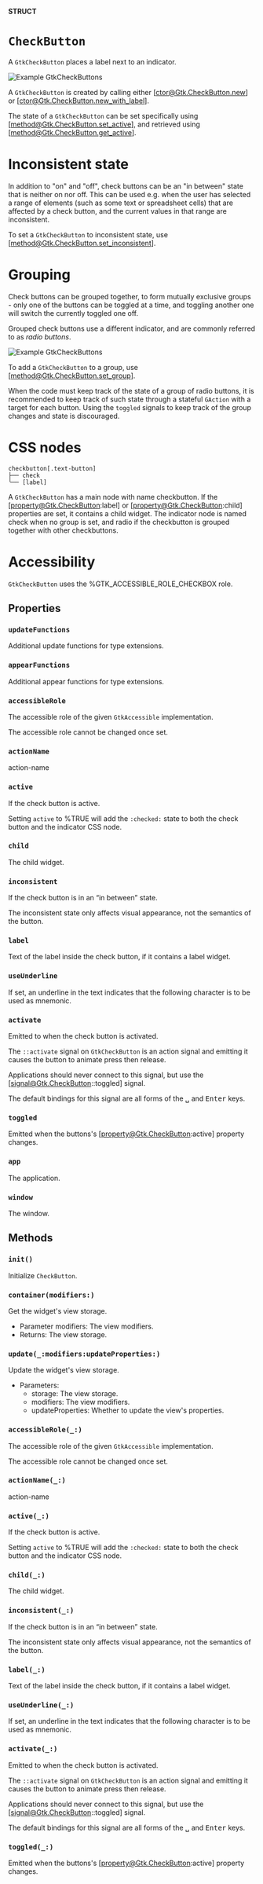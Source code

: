**STRUCT**

# `CheckButton`

A `GtkCheckButton` places a label next to an indicator.

![Example GtkCheckButtons](check-button.png)

A `GtkCheckButton` is created by calling either [ctor@Gtk.CheckButton.new]
or [ctor@Gtk.CheckButton.new_with_label].

The state of a `GtkCheckButton` can be set specifically using
[method@Gtk.CheckButton.set_active], and retrieved using
[method@Gtk.CheckButton.get_active].

# Inconsistent state

In addition to "on" and "off", check buttons can be an
"in between" state that is neither on nor off. This can be used
e.g. when the user has selected a range of elements (such as some
text or spreadsheet cells) that are affected by a check button,
and the current values in that range are inconsistent.

To set a `GtkCheckButton` to inconsistent state, use
[method@Gtk.CheckButton.set_inconsistent].

# Grouping

Check buttons can be grouped together, to form mutually exclusive
groups - only one of the buttons can be toggled at a time, and toggling
another one will switch the currently toggled one off.

Grouped check buttons use a different indicator, and are commonly referred
to as *radio buttons*.

![Example GtkCheckButtons](radio-button.png)

To add a `GtkCheckButton` to a group, use [method@Gtk.CheckButton.set_group].

When the code must keep track of the state of a group of radio buttons, it
is recommended to keep track of such state through a stateful
`GAction` with a target for each button. Using the `toggled` signals to keep
track of the group changes and state is discouraged.

# CSS nodes

```
checkbutton[.text-button]
├── check
╰── [label]
```

A `GtkCheckButton` has a main node with name checkbutton. If the
[property@Gtk.CheckButton:label] or [property@Gtk.CheckButton:child]
properties are set, it contains a child widget. The indicator node
is named check when no group is set, and radio if the checkbutton
is grouped together with other checkbuttons.

# Accessibility

`GtkCheckButton` uses the %GTK_ACCESSIBLE_ROLE_CHECKBOX role.

## Properties
### `updateFunctions`

Additional update functions for type extensions.

### `appearFunctions`

Additional appear functions for type extensions.

### `accessibleRole`

The accessible role of the given `GtkAccessible` implementation.

The accessible role cannot be changed once set.

### `actionName`

action-name

### `active`

If the check button is active.

Setting `active` to %TRUE will add the `:checked:` state to both
the check button and the indicator CSS node.

### `child`

The child widget.

### `inconsistent`

If the check button is in an “in between” state.

The inconsistent state only affects visual appearance,
not the semantics of the button.

### `label`

Text of the label inside the check button, if it contains a label widget.

### `useUnderline`

If set, an underline in the text indicates that the following
character is to be used as mnemonic.

### `activate`

Emitted to when the check button is activated.

The `::activate` signal on `GtkCheckButton` is an action signal and
emitting it causes the button to animate press then release.

Applications should never connect to this signal, but use the
[signal@Gtk.CheckButton::toggled] signal.

The default bindings for this signal are all forms of the
<kbd>␣</kbd> and <kbd>Enter</kbd> keys.

### `toggled`

Emitted when the buttons's [property@Gtk.CheckButton:active]
property changes.

### `app`

The application.

### `window`

The window.

## Methods
### `init()`

Initialize `CheckButton`.

### `container(modifiers:)`

Get the widget's view storage.
- Parameter modifiers: The view modifiers.
- Returns: The view storage.

### `update(_:modifiers:updateProperties:)`

Update the widget's view storage.
- Parameters:
    - storage: The view storage.
    - modifiers: The view modifiers.
    - updateProperties: Whether to update the view's properties.

### `accessibleRole(_:)`

The accessible role of the given `GtkAccessible` implementation.

The accessible role cannot be changed once set.

### `actionName(_:)`

action-name

### `active(_:)`

If the check button is active.

Setting `active` to %TRUE will add the `:checked:` state to both
the check button and the indicator CSS node.

### `child(_:)`

The child widget.

### `inconsistent(_:)`

If the check button is in an “in between” state.

The inconsistent state only affects visual appearance,
not the semantics of the button.

### `label(_:)`

Text of the label inside the check button, if it contains a label widget.

### `useUnderline(_:)`

If set, an underline in the text indicates that the following
character is to be used as mnemonic.

### `activate(_:)`

Emitted to when the check button is activated.

The `::activate` signal on `GtkCheckButton` is an action signal and
emitting it causes the button to animate press then release.

Applications should never connect to this signal, but use the
[signal@Gtk.CheckButton::toggled] signal.

The default bindings for this signal are all forms of the
<kbd>␣</kbd> and <kbd>Enter</kbd> keys.

### `toggled(_:)`

Emitted when the buttons's [property@Gtk.CheckButton:active]
property changes.
